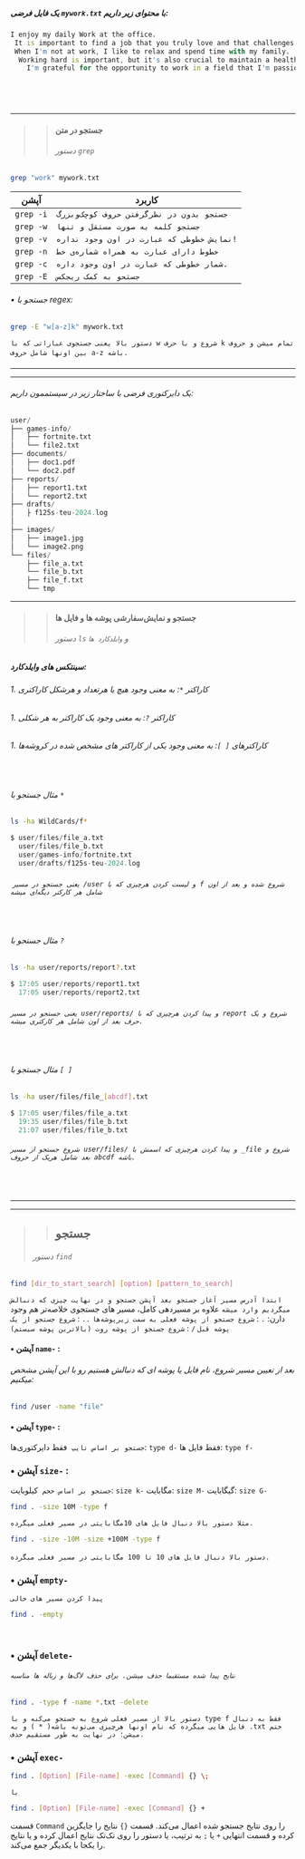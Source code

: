 
##### یک فایل فرضی `mywork.txt` با محتوای زیر داریم:

```d
I enjoy my daily Work at the office.
 It is important to find a job that you truly love and that challenges you.
 When I'm not at work, I like to relax and spend time with my family.
  Working hard is important, but it's also crucial to maintain a healthy work-life balance.
    I'm grateful for the opportunity to work in a field that I'm passionate about.
```
‌
---
---
>> #### جستجو در متن
>> ###### دستور `grep`

```bash
grep "work" mywork.txt
```
|آپشن     |  کاربرد   |
| --- | --- |
|  `grep -i`   |   `جستجو بدون در نظرگرفتن حروف کوچک‌و‌بزرگ`  |
|  `grep -w`   |  `جستجو کلمه به صورت مستقل و تنها`   |
|  `grep -v`   |   `نمایش خطوطی که عبارت در اون وجود نداره!`  |
|  `grep -n`   |   `خطوط دارای عبارت به همراه شماره‌ی خط`  |
|  `grep -c`   |   `شمار خطوطی که عبارت در اون وجود داره.`  |
|  `grep -E`   |  `جستحو به کمک ریجکس`   |

###### • جستجو با regex:
```sh
grep -E "w[a-z]k" mywork.txt
```
`دستور بالا یعنی جستجوی عباراتی که با w شروع و با حرف k تمام میشن و حروف بین اونها شامل حروف a-z باشه.`
‌

####
---
---
###### یک دایرکتوری فرضی با ساختار زیر در سیستممون داریم:
```d
user/
├── games-info/
│   ├── fortnite.txt
│   └── file2.txt
├── documents/
│   ├── doc1.pdf
│   └── doc2.pdf
├── reports/
│   ├── report1.txt
│   └── report2.txt
├── drafts/
│   ├ f125s-teu-2024.log
│   
├── images/
│   ├── image1.jpg
│   └── image2.png
└── files/
    ├── file_a.txt
    └── file_b.txt
    ├── file_f.txt
    └── tmp
```
---
>>#### جستجو و نمایش‌سفارشی پوشه ها و فایل ها
>> ###### دستور `ls` و `وایلدکارد ها`

##### سینتکس های وایلدکارد:
###### 1. کاراکتر `*`: به معنی وجود هیچ یا هرتعداد و هرشکل کاراکتری
###### 1. کاراکتر `?`: به معنی وجود یک کاراکتر به هر شکلی
###### 1. کاراکترهای `[ ]`: به معنی وجود یکی از کاراکتر های مشخص شده در کروشه‌ها
‌‌
###### مثال جستجو با `*`
```bash
ls -ha WildCards/f*
```
```d
$ user/files/file_a.txt 
  ​user/files/file_b.txt
  user/games-info/fortnite.txt
  user/drafts/f125s-teu-2024.log
```
###### ‌‌ `یعنی جستجو در مسیر /user و لیست کردن هرچیزی که با f شروع شده و بعد از اون شامل هر کارکتر دیگه‌ای میشه`
‌
###### مثال جستجو با `?`
```sh
ls -ha user/reports/report?.txt
```
```d
$ 17:05 user/reports/report1.txt
  17:05 user/reports/report2.txt
```
###### ‌`یعنی جستجو در مسیر user/reports/ و پیدا کردن هرچیزی که با report شروع و یک حرف بعد از اون شامل هر کارکتری میشه.`
‌
###### مثال جستجو با `[ ]`
```bash
ls -ha user/files/file_[abcdf].txt
```
```d
$ 17:05 user/files/file_a.txt
  19:35 user/files/file_b.txt
  21:07 user/files/file_b.txt
```
###### `شروع جستجو از مسیر user/files/ و پیدا کردن هرچیزی که اسمش با _file شروع و بعد شامل هریک از حروف abcdf باشه.`

‌
####
---
---
> >## جستجو 
>  ###### دستور `find`
```sh
find [dir_to_start_search] [option] [pattern_to_search]
```
`ابتدا آدرس مسیر آغاز جستجو بعد آپشن جستجو و در نهایت چیزی که دنبالش میگردیم وارد میشه`
علاوه بر مسیردهی کامل، مسیر های جستجوی خلاصه‌تر هم وجود دارن:
`.` : `شروع جستجو از پوشه فعلی به سمت زیرپوشه‌ها`
`..` : `شروع جستجو از یک پوشه قبل`
`/` : `شروع جستجو از پوشه روت (بالاترین پوشه سیستم)`



#### • آپشن `name-` :

###### بعد از تعیین مسیر شروع،  نام فایل یا پوشه ای که دنبالش هستیم رو با این آپشن مشخص میکنیم:
```sh
find /user -name "file"
```

#### • آپشن `type-` :
`جستجو بر اساس تایپ`
‌
فقط دایرکتوری‌ها: `type d-`
 فقط فایل ها: `type f-`
### • آپشن `size-` :
`جستجو بر اساس حجم`
‌
کیلوبایت: `size k-`
 مگابایت: `size M-`
 گیگابایت: `size G-`

```bash
find . -size 10M -type f
```
`مثلا دستور بالا دنبال فایل های 10مگابایتی در مسیر فعلی میگرده.`
```bash
find . -size -10M -size +100M -type f
```
`دستور بالا دنبال فایل های 10 تا 100 مگابایتی در مسیر فعلی میگرده.`
‌
### • آپشن `empty-` 

`پیدا کردن مسیر های خالی` 
```bash
find . -empty
```
‌
### • آپشن `delete-`
###### `نتایج پیدا شده مستقیما حذف میشن. برای حذف لاگ‌ها و زباله ها مناسبه`
```bash
find . -type f -name *.txt -delete
```
`دستور بالا از مسیر فعلی شروع به جستجو می‌کنه و با type f فقط به دنبال فایل هایی میگرده که نام اونها هرچیزی می‌تونه باشه( * ) و به .txt ختم میشن؛ در نهایت به طور مستقیم حذف.`
### • آپشن  `exec-`

```bash
find . [Option] [File-name] -exec [Command] {} \;
```

`یا`

```bash
find . [Option] [File-name] -exec [Command] {} +
```
قسمت `Command` را روی نتایج جستجو شده اعمال می‌کند. قسمت `{}` نتایج را جایگزین کرده و قسمت انتهایی `+` یا `;` به ترتیب، یا دستور را روی تک‌تک نتایج اعمال کرده و یا نتایج را یکجا با یکدیگر جمع می‌کند.